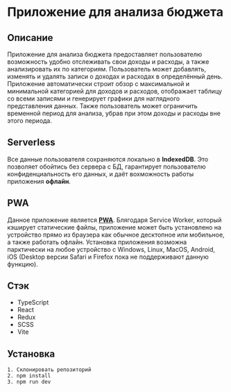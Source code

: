 # Приложение для анализа бюджета

## Описание

Приложение для анализа бюджета предоставляет пользователю возможность удобно отслеживать свои доходы и расходы, а также анализировать их по категориям. Пользователь может добавлять, изменять и удалять записи о доходах и расходах в определённый день. Приложение автоматически строит обзор с максимальной и минимальной категорией для доходов и расходов, отображает таблицу со всеми записями и генерирует графики для наглядного представления данных. Также пользователь может ограничить временной период для анализа, убрав при этом доходы и расходы вне этого периода.

## Serverless

Все данные пользователя сохраняются локально в **IndexedDB**. Это позволяет обойтись без сервера с БД, гарантирует пользователю конфиденциальность его данных, и даёт вохможность работы приложения **офлайн**.

## PWA

Данное приложение является [**PWA**](https://web.dev/explore/progressive-web-apps). Блягодаря Service Worker, который кэширует статические файлы, приложение может быть установлено на устройство прямо из браузера как обычное десктопное или мобильное, а также работать офлайн. Установка приложения возможна парктически на любое устройство с Windows, Linux, MacOS, Android, iOS (Desktop версии Safari и Firefox пока не поддерживают данную функцию).

## Стэк

- TypeScript
- React
- Redux
- SCSS
- Vite

## Установка

```
1. Склонировать репозиторий
2. npm install
3. npm run dev
```
